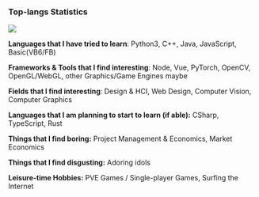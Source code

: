 ### Top-langs Statistics<br/>
![](https://github-readme-stats.vercel.app/api/top-langs/?username=aeroraven&line_height=21&theme=vue&hide_border=true&layout=compact&langs_count=12) <br/>
<!--**Wakatime Statistics**<br/>-->
<!--![](https://github-readme-stats.vercel.app/api/wakatime?username=Aeroraven&layout=compact)-->

**Languages that I have tried to learn**: Python3, C++, Java, JavaScript, Basic(VB6/FB)

**Frameworks & Tools that I find interesting**: Node, Vue, PyTorch, OpenCV, OpenGL/WebGL, other Graphics/Game Engines maybe

**Fields that I find interesting**: Design & HCI, Web Design, Computer Vision, Computer Graphics

**Languages that I am planning to start to learn (if able):** CSharp, TypeScript, Rust

**Things that I find boring:** Project Management & Economics, Market Economics

**Things that I find disgusting:** Adoring idols

**Leisure-time Hobbies:** PVE Games / Single-player Games, Surfing the Internet
